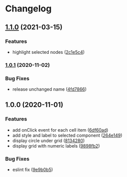 # Changelog

## [1.1.0](https://www.github.com/zakodium/react-wafer/compare/v1.0.1...v1.1.0) (2021-03-15)


### Features

* highlight selected nodes ([2c1e5c4](https://www.github.com/zakodium/react-wafer/commit/2c1e5c4d4af34cf5b8cfe54d91880183bc59ee6c))

### [1.0.1](https://www.github.com/zakodium/react-wafer/compare/v1.0.0...v1.0.1) (2020-11-02)


### Bug Fixes

* release unchanged name ([4fd7866](https://www.github.com/zakodium/react-wafer/commit/4fd7866c2328b7898360ae30fecbe2610facd574))

## 1.0.0 (2020-11-01)


### Features

* add onClick event for each cell item ([6df60ad](https://www.github.com/zakodium/react-wafer/commit/6df60adc632117d184fcc441e30cd01c4d5819cd))
* add style and label to selected component ([264e149](https://www.github.com/zakodium/react-wafer/commit/264e149ed1a33d2b6fa06dff00811034a6484591))
* display circle under grid ([8134280](https://www.github.com/zakodium/react-wafer/commit/8134280dac3f95296f85e3625fad978c584f4775))
* display grid with numeric labels ([9898fb2](https://www.github.com/zakodium/react-wafer/commit/9898fb284a82c3e35b095cfba4f32b43c01ca0b8))


### Bug Fixes

* eslint fix ([9e9b0b5](https://www.github.com/zakodium/react-wafer/commit/9e9b0b5269d07b8fae3d4cf9b955a80091d9391a))

